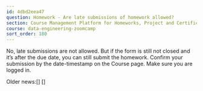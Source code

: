 ```yaml
---
id: 4dbd2eea47
question: Homework - Are late submissions of homework allowed?
section: Course Management Platform for Homeworks, Project and Certificate
course: data-engineering-zoomcamp
sort_order: 180
---
```


No, late submissions are not allowed. But if the form is still not closed and it’s after the due date, you can still submit the homework. Confirm your submission by the date-timestamp on the Course page. Make sure you are logged in.

Older news:[] []

